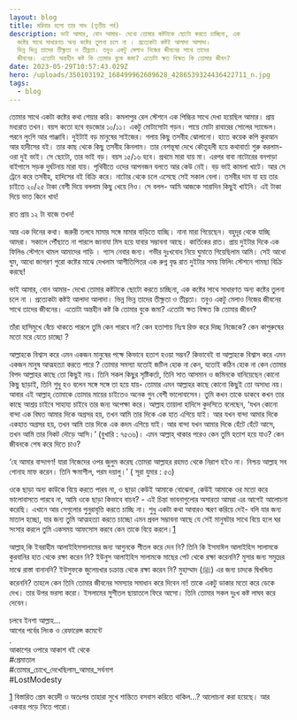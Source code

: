 ```yaml
---
layout: blog
title: মরিবার হলো তার সাধ (তৃতীয় পর্ব)
description: ভাই আমার, বোন আমার- দেখো তোমার কষ্টটাকে ছোটো করতে চাচ্ছিনা, এক
  কষ্টের সাথে সাধারণত অন্য কষ্টের তুলনা চলে না । প্রত্যেকটা কষ্টই আলাদা আলাদা।
  ভিন্ন ভিন্ন তাদের তীক্ষ্ণতা ও তীব্রতা। তবুও একটু মেলাও নিজের জীবনের সাথে তাদের
  জীবনের। এতোটা অন্তহীন কষ্ট কি তোমার বুকে জমা? এতোটা ক্ষত বিক্ষত কি তোমার জীবন?
date: 2023-05-29T10:57:43.029Z
hero: /uploads/350103192_168499962609628_4286539324436422711_n.jpg
tags:
  - blog
---
```


তোমার সাথে একটা কষ্টের কথা শেয়ার করি। কমলাপুর রেল স্টেশনে এক পিচ্চির সাথে দেখা হয়েছিল আমার। প্রায় মধ্যরাত তখন। বয়স কতো হবে বড়জোর ১০/১১। একটু মোটাসোটা গড়ন। পায়ে মোটা রাবারের সোলের স্যান্ডেল। পরনে লুংগি আর পাঞ্জাবি। দুইটাই বড় মানুষের সাইজের। গলায় কিছু তসবীহ ঝোলানো। হাতে কয়েক কপি কুরআন আর হাদীসের বই। তার কাছ থেকে কিছু তসবীহ কিনলাম। তার বেশভূষা দেখে কৌতূহলী হয়ে কথাবার্তা শুরু করলাম- ওরা দুই ভাই। সে ছোটো, তার ভাই বড়। বয়স ১৫/১৬ হবে। প্রথমে মারা যায় মা। এরপর বাবা নাটোরের বনপাড়া বাইপাসে সড়ক দুর্ঘটনায় মারা যায়। পৃথিবীতে ওদের আপনজন বলতে আর কেউ নেই। বড় ভাই কামলা খাটে। আর সে ট্রেনে করে তসবীহ, হাদিসের বই বিক্রি করে। নাটোর থেকে চলে এসেছে সেই সকাল বেলা। তসবীর দাম যা হয় তার চাইতে ২০/২৫ টাকা বেশী দিয়ে বললাম কিছু খেয়ে নিও। সে বলল- আমি আজকে সারাদিন কিছুই খাইনি। এই টাকা দিয়ে ভাত কিনে খাব!

রাত প্রায় ১২ টা বাজে তখন!

আর এক দিনের কথা। জরুরী তলবে মামার সঙ্গে মামার বাড়িতে যাচ্ছি। নানা মারা গিয়েছেন। বহুদূর থেকে যাচ্ছি আমরা। সকালে পৌঁছাতে না পারলে জানাযা মিস হয়ে যাবার সম্ভাবনা আছে। কার্তিকের রাত। প্রায় দুইটার দিকে এক ফিলিঙ স্টেশনে থামল আমাদের গাড়ি । গ্যাস নেবার জন্য। গভীর দুঃখবোধ নিয়ে ঘুমাতে গিয়েছিলাম আমি। সেই আধো ঘুম, আধো জাগরণ পুরো কষ্টের মাঝে দেখলাম আশীতিপিতর এক রুগ্ন বৃদ্ধ রাত দুইটার সময় ফিলিং স্টেশনে গামছা বিক্রি করছে!

ভাই আমার, বোন আমার- দেখো তোমার কষ্টটাকে ছোটো করতে চাচ্ছিনা, এক কষ্টের সাথে সাধারণত অন্য কষ্টের তুলনা চলে না । প্রত্যেকটা কষ্টই আলাদা আলাদা। ভিন্ন ভিন্ন তাদের তীক্ষ্ণতা ও তীব্রতা। তবুও একটু মেলাও নিজের জীবনের সাথে তাদের জীবনের। এতোটা অন্তহীন কষ্ট কি তোমার বুকে জমা? এতোটা ক্ষত বিক্ষত কি তোমার জীবন?

তাঁরা হাসিমুখে বেঁচে থাকতে পারলে তুমি কেন পারবে না? কেন হতাশায় নিঃস্ব রিক্ত করে দিচ্ছ নিজেকে? কেন কাপুরুষের মতো মরে যেতে চাচ্ছো ?

আল্লাহকে বিশ্বাস করে এমন একজন মানুষের পক্ষে কিভাবে হতাশ হওয়া সম্ভব? কিভাবেই বা আল্লাহকে বিশ্বাস করে এমন একজন মানুষ আত্মহত্যা করতে পারে ? তোমার সমস্যা যতোই জটিল হোক না কেন, যতোই কঠিন হোক না কেন তোমার বিপদ আল্লাহর কাছে তো কিছুই নয়।‌ তিনি সকল কিছুর সৃষ্টিকর্তা, তিনি সাত আসমান ও জমিনকে বানিয়েছেন কোনো কিছু ছাড়াই, তিনি শুধু হও বলেন সঙ্গে সঙ্গে তা হয়ে যায়- তোমার এমন আল্লাহর কাছে কোনো কিছুই তো অসাধ্য নয়। আবার এই আল্লাহ্‌ তোমাকে তোমার মায়ের চাইতেও অনেক গুন বেশী ভালোবাসেন। তুমি কখন তাকে ডাকবে কখন তার কাছে আশ্রয় চাইবে সাহায্য চাইবে তার জন্য অপেক্ষা করে। আল্লাহ তায়ালা হাদিসে কুদসিতে বলেছেন, ‘যখন কোনো বান্দা এক বিঘত আমার দিকে অগ্রসর হয়, তখন আমি তার দিকে এক হাত এগিয়ে যাই। আর যখন বান্দা আমার দিকে একহাত অগ্রসর হয়, তখন আমি তার দিকে এক কদম এগিয়ে যাই। আর বান্দা যখন আমার দিকে হেঁটে হেঁটে আসে, তখন আমি তার নিকট দৌড়ে আসি।’ (বুখারি : ৭৫৩৬)। এমন আল্লাহ্‌ থাকার পরেও কেন তুমি হতাশ হয়ে যাও? কেন জীবনকে শেষ করে দিতে চাও?

‘হে আমার বান্দাগণ! যারা নিজেদের ওপর জুলুম করেছ তোমরা আল্লাহর রহমত থেকে নিরাশ হইও না। নিশ্চয় আল্লাহ সব গোনাহ মাফ করেন। তিনি ক্ষমাশীল, পরম দয়ালু।’ ( সূরা যুমার : ৫৩)

ওকে ছাড়া অন্য কাউকে বিয়ে করতে পারব না, ও ছাড়া কেউই আমাকে বোঝেনা, কেউই আমাকে ওর মতো করে ভালোবাসতে পারবে না, আমি ওকে ছাড়া কিভাবে বাচব? - এই চিন্তা ভাবনাগুলোর অসারতা আমরা এর আগেই আলোচনা করেছি। এখানে আর সেগুলোর পুনুরাবৃত্তি করতে চাচ্ছি না। শুধু একটা কথা আবারও স্মরণ করিয়ে দেই- বলি যার জন্য মাতাল হচ্ছো, যার জন্য তুমি আত্মহত্যা করতে চাচ্ছো এমন প্রবল সম্ভাবনা আছে যে সেই মানুষটার সাথে বিয়ে হলে ঘর সংসার করলে তুমি একসময় আফসোস করবে কেন তাকে বিয়ে করলে।[1](#sdfootnote1sym)

আল্লাহ্‌ কি ইবরাহীম আলাইহিসসালামের জন্য আগুনকে শীতল করে দেন নি? তিনি কি ইসমাঈল আলাইহিস সালামকে কুরবানির হাত থেকে রক্ষা করেন নি? ইউনুস আলাইহিস সালামকে মাছের পেট থেকে রক্ষা করেননি? মুসার জন্য সমুদ্রের মাঝে রাস্তা বানাননি? ইউসুফকে জুলেয়খার চক্রান্ত থেকে রক্ষা করেন নি? মুহাম্মাদ (ﷺ) এর জন্য চাদকে দ্বিখন্ডিত করেননি? তাহলে কেন তিনি তোমার জীবনের সমস্যার সমাধান করে দিবেন না! তাকে একটু ডাকার মতো করে ডেকে দেখ। তার উপর ভরসা করো। ইসলামের সুশীতল ছায়াতলে ফিরে আসো। তিনি তোমার সকল দুঃখ কষ্ট লাঘব করে দেবেন।

[]()চলবে ইনশা আল্লাহ…\
আগের পর্বের লিংক ও রেফারেন্স কমেন্টে\
.\
আকাশের ওপারে আকাশ বই থেকে\
#প্রেমাতাল\
#তোমার_চোখে_দেখেছিলাম_আমার_সর্বনাশ\
#LostModesty

[1](#sdfootnote1anc) বিস্তারিত প্রেম কয়েদী ও অতঃপর তাহারা সুখে শান্তিতে বসবাস করিতে থাকিল…? আলোচনা করা হয়েছে। আর একবার পড়ে নিতে পারো।
